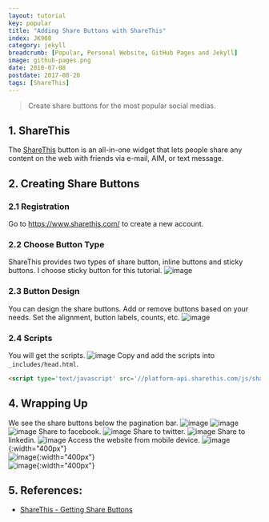 ```yaml
---
layout: tutorial
key: popular
title: "Adding Share Buttons with ShareThis"
index: JK908
category: jekyll
breadcrumb: [Popular, Personal Website, GitHub Pages and Jekyll]
image: github-pages.png
date: 2018-07-08
postdate: 2017-08-20
tags: [ShareThis]
---
```


> Create share buttons for the most popular social medias.

## 1. ShareThis
The [ShareThis](https://www.sharethis.com/) button is an all-in-one widget that lets people share any content on the web with friends via e-mail, AIM, or text message.

## 2. Creating Share Buttons
### 2.1 Registration
Go to https://www.sharethis.com/ to create a new account.
### 2.2 Choose Button Type
ShareThis provides two types of share button, inline buttons and sticky buttons. I choose sticky button for this tutorial.
![image](/public/images/githubpages/908/buttontype.png)
### 2.3 Button Design
You can design the share buttons. Add or remove buttons based on your needs. Set the alignment, button labels, counts, etc.
![image](/public/images/githubpages/908/buttondesign.png)
### 2.4 Scripts
You will get the scripts.
![image](/public/images/githubpages/908/scripts.png)
Copy and add the scripts into `_includes/head.html`.
```html
<script type='text/javascript' src='//platform-api.sharethis.com/js/sharethis.js#property=5b595ccbf5aa6d001130cf95&product=sticky-share-buttons' async='async'></script>
```

## 4. Wrapping Up
We see the share buttons below the pagination bar.
![image](/public/images/githubpages/908/desktop_home.png)
![image](/public/images/githubpages/908/desktop_tutorial.png)
![image](/public/images/githubpages/908/desktop_201.png)
Share to facebook.
![image](/public/images/githubpages/908/sharing_facebook.png)
Share to twitter.
![image](/public/images/githubpages/908/sharing_twitter.png)
Share to linkedin.
![image](/public/images/githubpages/908/sharing_linkedin.png)
Access the website from mobile device.
![image](/public/images/githubpages/908/mobile_home.png){:width="400px"}  
![image](/public/images/githubpages/908/mobile_tutorial.png){:width="400px"}  
![image](/public/images/githubpages/908/mobile_201.png){:width="400px"}  

## 5. References:
* [ShareThis - Getting Share Buttons](https://platform.sharethis.com/sticky-share-buttons)

